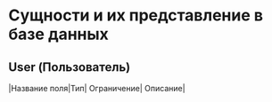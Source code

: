 # Сущности и их представление в базе данных

## User (Пользователь)
|Название поля|Тип| Ограничение| Описание|
